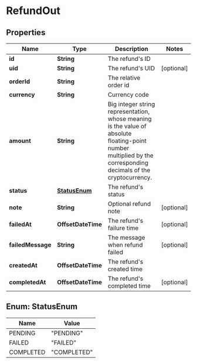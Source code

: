 

# RefundOut


## Properties

Name | Type | Description | Notes
------------ | ------------- | ------------- | -------------
**id** | **String** | The refund&#39;s ID | 
**uid** | **String** | The refund&#39;s UID |  [optional]
**orderId** | **String** | The relative order id | 
**currency** | **String** | Currency code | 
**amount** | **String** | Big integer string representation, whose meaning is the value of absolute floating-point number multiplied by the corresponding decimals of the cryptocurrency. | 
**status** | [**StatusEnum**](#StatusEnum) | The refund&#39;s status | 
**note** | **String** | Optional refund note |  [optional]
**failedAt** | **OffsetDateTime** | The refund&#39;s failure time |  [optional]
**failedMessage** | **String** | The message when refund failed |  [optional]
**createdAt** | **OffsetDateTime** | The refund&#39;s created time | 
**completedAt** | **OffsetDateTime** | The refund&#39;s completed time |  [optional]



## Enum: StatusEnum

Name | Value
---- | -----
PENDING | &quot;PENDING&quot;
FAILED | &quot;FAILED&quot;
COMPLETED | &quot;COMPLETED&quot;



